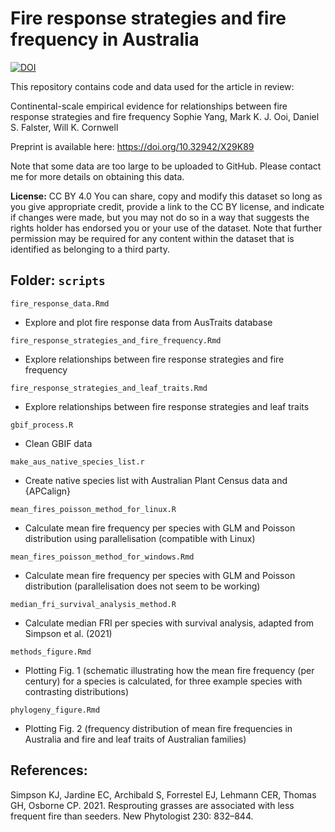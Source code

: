 # Fire response strategies and fire frequency in Australia

[![DOI](https://zenodo.org/badge/734630995.svg)](https://doi.org/10.5281/zenodo.14751968)

This repository contains code and data used for the article in review:

Continental-scale empirical evidence for relationships between fire response strategies and fire frequency
Sophie Yang, Mark K. J. Ooi, Daniel S. Falster, Will K. Cornwell

Preprint is available here: https://doi.org/10.32942/X29K89

Note that some data are too large to be uploaded to GitHub. Please contact me for more details on obtaining this data.

**License:** CC BY 4.0
You can share, copy and modify this dataset so long as you give appropriate credit, provide a link to the CC BY license, and indicate if changes were made, but you may not do so in a way that suggests the rights holder has endorsed you or your use of the dataset. Note that further permission may be required for any content within the dataset that is identified as belonging to a third party.


## Folder: `scripts`

`fire_response_data.Rmd`
- Explore and plot fire response data from AusTraits database

`fire_response_strategies_and_fire_frequency.Rmd`
- Explore relationships between fire response strategies and fire frequency

`fire_response_strategies_and_leaf_traits.Rmd`
- Explore relationships between fire response strategies and leaf traits

`gbif_process.R`
- Clean GBIF data

`make_aus_native_species_list.r`
- Create native species list with Australian Plant Census data and {APCalign}

`mean_fires_poisson_method_for_linux.R`
- Calculate mean fire frequency per species with GLM and Poisson distribution using parallelisation (compatible with Linux)

`mean_fires_poisson_method_for_windows.Rmd`
- Calculate mean fire frequency per species with GLM and Poisson distribution (parallelisation does not seem to be working)

`median_fri_survival_analysis_method.R`
- Calculate median FRI per species with survival analysis, adapted from Simpson et al. (2021)

`methods_figure.Rmd`
- Plotting Fig. 1 (schematic illustrating how the mean fire frequency (per century) for a species is calculated, for three example species with contrasting distributions)

`phylogeny_figure.Rmd`
- Plotting Fig. 2 (frequency distribution of mean fire frequencies in Australia and fire and leaf traits of Australian families)


## References:

Simpson KJ, Jardine EC, Archibald S, Forrestel EJ, Lehmann CER, Thomas GH, Osborne CP. 2021. Resprouting grasses are associated with less frequent fire than seeders. New Phytologist 230: 832–844.

